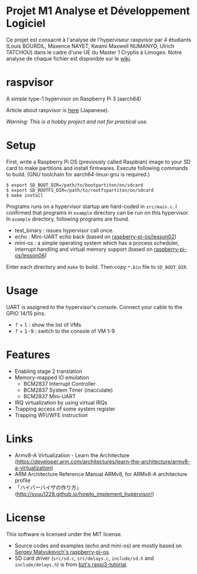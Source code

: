 # Projet M1 Analyse et Développement Logiciel
Ce projet est consacré à l'analyse de l'hyperviseur raspvisor par 4 étudiants (Louis BOURDIL, Maxence NAYET, Kwami Maxwell NUMANYO, Ulrich TATCHOU) dans le cadre d'une UE du Master 1 Cryptis à Limoges.
Notre analyse de chaque fichier est disponible sur le [wiki](https://github.com/maxilli13/raspvisor_M1/wiki).

# raspvisor
A simple type-1 hypervisor on Raspberry Pi 3 (aarch64)

Article about raspvisor is [here](https://qiita.com/matsud224/items/7ce824d62152054eec41) (Japanese).

*Warning: This is a hobby project and not for practical use.*

# Setup
First, write a Raspberry Pi OS (previously called Raspbian) image to your SD card to make partitions and install firmwares.
Execute following commands to build. (GNU toolchain for aarch64-linux-gnu is required.)
```
$ export SD_BOOT_DIR=/path/to/bootpartiton/on/sdcard
$ export SD_ROOTFS_DIR=/path/to/rootfspartiton/on/sdcard
$ make install
```

Programs runs on a hypervisor startup are hard-coded in `src/main.c`. I confirmed that programs in `example` directory can be run on this hypervisor. In `example` directory, following programs are found.
* test_binary : issues hypervisor call once.
* echo : Mini-UART echo back (based on [raspberry-pi-os/lesson02](https://github.com/s-matyukevich/raspberry-pi-os/tree/master/src/lesson02))
* mini-os : a simple operating system which has a process scheduler, interrupt handling and virtual memory support (based on [raspberry-pi-os/lesson06](https://github.com/s-matyukevich/raspberry-pi-os/tree/master/src/lesson06))

Enter each directory and `make` to build. Then copy `*.bin` file to `SD_BOOT_DIR`.

# Usage
UART is assigned to the hypervisor's console. Connect your cable to the GPIO 14/15 pins.
* <kbd>?</kbd> + <kbd>l</kbd> : show the list of VMs
* <kbd>?</kbd> + <kbd>1-9</kbd> : switch to the console of VM 1-9

# Features
* Enabling stage 2 translation
* Memory-mapped IO emulation
  * BCM2837 Interrupt Controller
  * BCM2837 System Timer (inacculate)
  * BCM2837 Mini-UART
* IRQ virtualization by using virtual IRQs
* Trapping access of some system register
* Trapping WFI/WFE instruction

# Links
* Armv8-A Virtualization - Learn the Architecture (https://developer.arm.com/architectures/learn-the-architecture/armv8-a-virtualization)
* ARM Architecture Reference Manual ARMv8, for ARMv8-A architecture profile
* 「ハイパーバイザの作り方」(http://syuu1228.github.io/howto_implement_hypervisor/)

# License

This software is licensed under the MIT license.

* Source codes and examples (echo and mini-os) are mostly based on [Sergey Matyukevich's raspberry-pi-os](https://github.com/s-matyukevich/raspberry-pi-os).
* SD card driver (`src/sd.c`, `src/delays.c`, `include/sd.h` and `include/delays.h`) is from [bzt's raspi3-tutorial](https://github.com/bztsrc/raspi3-tutorial).
